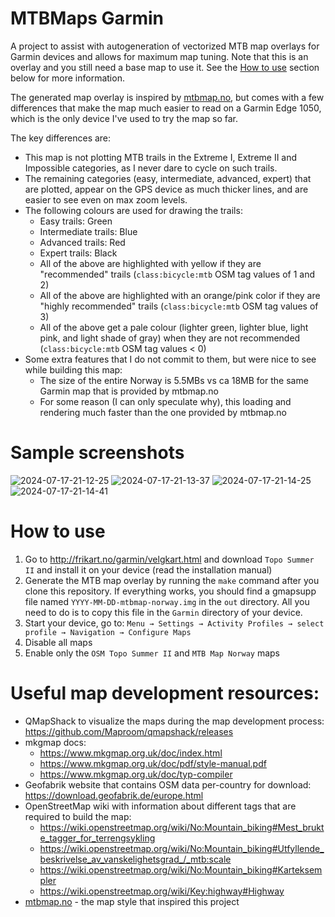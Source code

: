 # MTBMaps Garmin

A project to assist with autogeneration of vectorized MTB map overlays
for Garmin devices and allows for maximum map tuning. Note that this is an
overlay and you still need a base map to use it. See the
[How to use](#how-to-use) section below for more information.

The generated map overlay is inspired by [mtbmap.no](https://mtbmap.no/info),
but comes with a few differences that make the map much easier to read on a
Garmin Edge 1050, which is the only device I've used to try the map so far.

The key differences are:
* This map is not plotting MTB trails in the Extreme I, Extreme II
  and Impossible categories, as I never dare to cycle on such trails.
* The remaining categories (easy, intermediate, advanced, expert)
  that are plotted, appear on the GPS device as much thicker
  lines, and are easier to see even on max zoom levels.
* The following colours are used for drawing the trails:
  - Easy trails: Green
  - Intermediate trails: Blue
  - Advanced trails: Red
  - Expert trails: Black
  - All of the above are highlighted with yellow if they are "recommended"
    trails (`class:bicycle:mtb` OSM tag values of 1 and 2)
  - All of the above are highlighted with an orange/pink color if they are
    "highly recommended" trails (`class:bicycle:mtb` OSM tag values of 3)
  - All of the above get a pale colour (lighter green, lighter blue, light
    pink, and light shade of gray) when they are not recommended
    (`class:bicycle:mtb` OSM tag values < 0)
* Some extra features that I do not commit to them, but were nice to see
  while building this map:
  - The size of the entire Norway is 5.5MBs vs ca 18MB for the same Garmin
    map that is provided by mtbmap.no
  - For some reason (I can only speculate why), this loading and rendering
    much faster than the one provided by mtbmap.no

# Sample screenshots

![2024-07-17-21-12-25](https://github.com/user-attachments/assets/67ae94d9-2dfe-45e5-8881-0f174b365592)
![2024-07-17-21-13-37](https://github.com/user-attachments/assets/17f43103-eb47-4409-94af-532f3898e22d)
![2024-07-17-21-14-25](https://github.com/user-attachments/assets/77425603-d0e7-4f04-b87b-e9d71128b573)
![2024-07-17-21-14-41](https://github.com/user-attachments/assets/bb01ad19-7387-4653-a74a-0bb18f924de1)


# How to use

1. Go to http://frikart.no/garmin/velgkart.html and download `Topo Summer II`
   and install it on your device (read the installation manual)
2. Generate the MTB map overlay by running the `make` command after you clone
   this repository. If everything works, you should find a gmapsupp file named
   `YYYY-MM-DD-mtbmap-norway.img` in the `out` directory. All you need to do
   is to copy this file in the `Garmin` directory of your device.
3. Start your device, go to:
   `Menu → Settings → Activity Profiles → select profile → Navigation → Configure Maps`
4. Disable all maps
5. Enable only the `OSM Topo Summer II` and `MTB Map Norway` maps

# Useful map development resources:

* QMapShack to visualize the maps during the map development process:
  https://github.com/Maproom/qmapshack/releases
* mkgmap docs:
  - https://www.mkgmap.org.uk/doc/index.html
  - https://www.mkgmap.org.uk/doc/pdf/style-manual.pdf
  - https://www.mkgmap.org.uk/doc/typ-compiler
* Geofabrik website that contains OSM data per-country for download:
  https://download.geofabrik.de/europe.html
* OpenStreetMap wiki with information about different tags that are
  required to build the map:
  - https://wiki.openstreetmap.org/wiki/No:Mountain_biking#Mest_brukte_tagger_for_terrengsykling
  - https://wiki.openstreetmap.org/wiki/No:Mountain_biking#Utfyllende_beskrivelse_av_vanskelighetsgrad_/_mtb:scale
  - https://wiki.openstreetmap.org/wiki/No:Mountain_biking#Karteksempler
  - https://wiki.openstreetmap.org/wiki/Key:highway#Highway
* [mtbmap.no](https://mtbmap.no/info) - the map style that inspired this project
